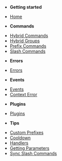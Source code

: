 <!-- docs/_sidebar.md -->

- **Getting started**
* [Home](/)

- **Commands**
* [Hybrid Commands](commands/hybrid.md)
* [Hybrid Groups](commands/hybrid_group.md)
* [Prefix Commands](commands/prefix.md)
* [Slash Commands](commands/slash.md)

- **Errors**
* [Errors](errors/errors.md)

- **Events**
* [Events](events/events.md)
* [Context Error](events/context_error.md)

- **Plugins**
* [Plugins](plugins/plugins.md)

- **Tips**
* [Custom Prefixes](tips/prefixes.md)
* [Cooldown](tips/cooldown.md)
* [Handlers](tips/handlers.md)
* [Getting Parameters](tips/parameters.md)
* [Sync Slash Commands](tips/sync_slash.md)